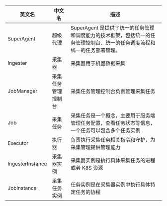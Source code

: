 |英文名|中文名|描述|
|--|--|--|
|SuperAgent|	超级代理|	SuperAgent 是提供了统一的任务管理和调度能力的技术框架，包括统一的任务管理控制台、统一的任务调度流程和统一的任务部署管理。​|
|Ingester|	采集器|	采集器用于机器数据采集 |
|JobManager|	采集任务管理控制台	|采集任务管理控制台负责管理采集任务|
|Job|	采集任务|	采集任务是一个概念，主要用于服务端管理任务配置，查看任务状态等信息，一个任务可以包含多个任务实例|
|Executor|	执行器|	负责执行采集任务相关指令和守护，为采集管理提供管理能力|
|IngesterInstance|	采集器实例|	采集器实例是执行具体采集任务的进程或者 K8S 资源|
|JobInstance|	采集任务实例|	任务实例是在采集器实例中执行具体特定任务的协程|